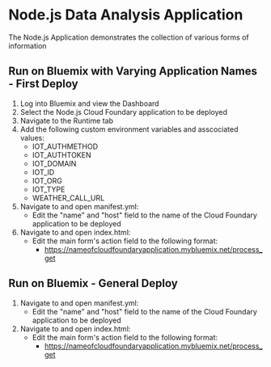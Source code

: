 # Node.js Data Analysis Application

The Node.js Application demonstrates the collection of various forms of information

## Run on Bluemix with Varying Application Names - First Deploy

1. Log into Bluemix and view the Dashboard
2. Select the Node.js Cloud Foundary application to be deployed
3. Navigate to the Runtime tab
4. Add the following custom environment variables and asscociated values:
	* IOT_AUTHMETHOD
	* IOT_AUTHTOKEN
	* IOT_DOMAIN
	* IOT_ID
	* IOT_ORG
	* IOT_TYPE
	* WEATHER_CALL_URL
5. Navigate to and open manifest.yml:
	* Edit the "name" and "host" field to the name of the Cloud Foundary application to be deployed 
6. Navigate to and open index.html:
	* Edit the main form's action field to the following format:
		* https://nameofcloudfoundaryapplication.mybluemix.net/process_get

	
## Run on Bluemix - General Deploy
1. Navigate to and open manifest.yml:
	* Edit the "name" and "host" field to the name of the Cloud Foundary application to be deployed 
2. Navigate to and open index.html:
	* Edit the main form's action field to the following format:
		* https://nameofcloudfoundaryapplication.mybluemix.net/process_get


